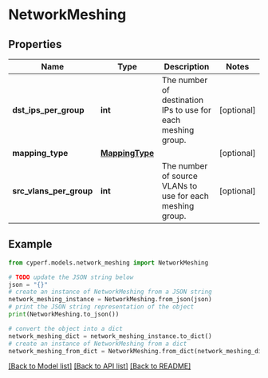 # NetworkMeshing


## Properties

Name | Type | Description | Notes
------------ | ------------- | ------------- | -------------
**dst_ips_per_group** | **int** | The number of destination IPs to use for each meshing group. | [optional] 
**mapping_type** | [**MappingType**](MappingType.md) |  | [optional] 
**src_vlans_per_group** | **int** | The number of source VLANs to use for each meshing group. | [optional] 

## Example

```python
from cyperf.models.network_meshing import NetworkMeshing

# TODO update the JSON string below
json = "{}"
# create an instance of NetworkMeshing from a JSON string
network_meshing_instance = NetworkMeshing.from_json(json)
# print the JSON string representation of the object
print(NetworkMeshing.to_json())

# convert the object into a dict
network_meshing_dict = network_meshing_instance.to_dict()
# create an instance of NetworkMeshing from a dict
network_meshing_from_dict = NetworkMeshing.from_dict(network_meshing_dict)
```
[[Back to Model list]](../README.md#documentation-for-models) [[Back to API list]](../README.md#documentation-for-api-endpoints) [[Back to README]](../README.md)


